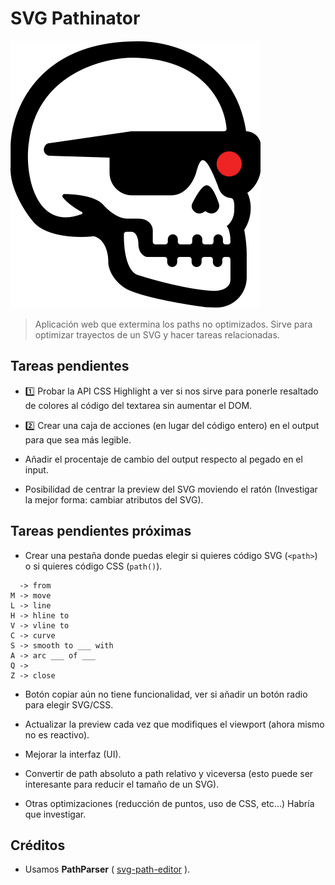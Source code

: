 # SVG Pathinator

![SVG Pathinator](public/pathinator.svg)

> Aplicación web que extermina los paths no optimizados. Sirve para optimizar trayectos de un SVG y hacer tareas relacionadas.

## Tareas pendientes

- 1️⃣ Probar la API CSS Highlight a ver si nos sirve para ponerle resaltado de colores al código del textarea sin aumentar el DOM.
- 2️⃣ Crear una caja de acciones (en lugar del código entero) en el output para que sea más legible.

- Añadir el procentaje de cambio del output respecto al pegado en el input.

- Posibilidad de centrar la preview del SVG moviendo el ratón (Investigar la mejor forma: cambiar atributos del SVG).

## Tareas pendientes próximas

- Crear una pestaña donde puedas elegir si quieres código SVG (`<path>`) o si quieres código CSS (`path()`).
```
  -> from
M -> move
L -> line
H -> hline to
V -> vline to
C -> curve
S -> smooth to ___ with
A -> arc ___ of ___
Q ->
Z -> close
```

- Botón copiar aún no tiene funcionalidad, ver si añadir un botón radio para elegir SVG/CSS.

- Actualizar la preview cada vez que modifiques el viewport (ahora mismo no es reactivo).

- Mejorar la interfaz (UI).

- Convertir de path absoluto a path relativo y viceversa (esto puede ser interesante para reducir el tamaño de un SVG).

- Otras optimizaciones (reducción de puntos, uso de CSS, etc...) Habría que investigar.

## Créditos

- Usamos **PathParser** ( [svg-path-editor](https://github.com/Yqnn/svg-path-editor/blob/master/src/lib/path-parser.ts) ).
